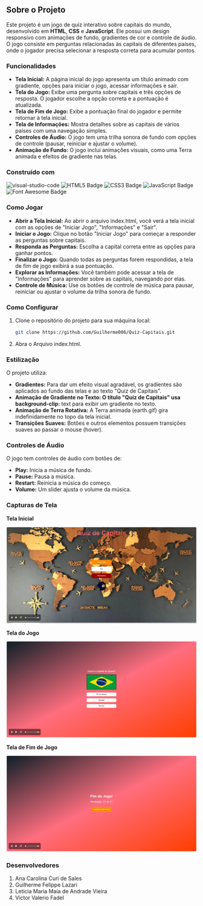 ## Sobre o Projeto

Este projeto é um jogo de quiz interativo sobre capitais do mundo, desenvolvido em **HTML**, **CSS** e **JavaScript**. Ele possui um design responsivo com animações de fundo, gradientes de cor e controle de áudio. O jogo consiste em perguntas relacionadas às capitais de diferentes países, onde o jogador precisa selecionar a resposta correta para acumular pontos.

### Funcionalidades 

- **Tela Inicial:** A página inicial do jogo apresenta um título animado com gradiente, opções para iniciar o jogo, acessar informações e sair.
- **Tela do Jogo:** Exibe uma pergunta sobre capitais e três opções de resposta. O jogador escolhe a opção correta e a pontuação é atualizada.
- **Tela de Fim de Jogo:** Exibe a pontuação final do jogador e permite retornar à tela inicial.
- **Tela de Informações:** Mostra detalhes sobre as capitais de vários países com uma navegação simples.
- **Controles de Áudio:** O jogo tem uma trilha sonora de fundo com opções de controle (pausar, reiniciar e ajustar o volume).
- **Animação de Fundo:** O jogo inclui animações visuais, como uma Terra animada e efeitos de gradiente nas telas.

### Construído com

![visual-studio-code]
![HTML5 Badge]
![CSS3 Badge]
![JavaScript Badge]
![Font Awesome Badge]

### Como Jogar

- **Abrir a Tela Inicial:** Ao abrir o arquivo index.html, você verá a tela inicial com as opções de "Iniciar Jogo", "Informações" e "Sair".
- **Iniciar o Jogo:** Clique no botão "Iniciar Jogo" para começar a responder as perguntas sobre capitais.
- **Responda as Perguntas:** Escolha a capital correta entre as opções para ganhar pontos.
- **Finalizar o Jogo:** Quando todas as perguntas forem respondidas, a tela de fim de jogo exibirá a sua pontuação.
- **Explorar as Informações:** Você também pode acessar a tela de "Informações" para aprender sobre as capitais, navegando por elas.
- **Controle de Música:** Use os botões de controle de música para pausar, reiniciar ou ajustar o volume da trilha sonora de fundo.

### Como Configurar

1. Clone o repositório do projeto para sua máquina local:

   ```sh
   git clone https://github.com/Guilherme006/Quiz-Capitais.git
   ```

2. Abra o Arquivo index.html.

### Estilização

O projeto utiliza:

- **Gradientes:** Para dar um efeito visual agradável, os gradientes são aplicados ao fundo das telas e ao texto "Quiz de Capitais".
- **Animação de Gradiente no Texto: O título "Quiz de Capitais" usa background-clip:** text para exibir um gradiente no texto.
- **Animação de Terra Rotativa:** A Terra animada (earth.gif) gira indefinidamente no topo da tela inicial.
- **Transições Suaves:** Botões e outros elementos possuem transições suaves ao passar o mouse (hover).

### Controles de Áudio

O jogo tem controles de áudio com botões de:

- **Play:** Inicia a música de fundo.
- **Pause:** Pausa a música.
- **Restart:** Reinicia a música do começo.
- **Volume:** Um slider ajusta o volume da música.

### Capturas de Tela

**Tela Inicial**

![hero-image]

**Tela do Jogo**

![tela-jogo-image]

**Tela de Fim de Jogo**

![tela-fim-jogo-imagem]

### Desenvolvedores

1. Ana Carolina Curi de Sales
2. Guilherme Felippe Lazari
3. Leticia Maria Maia de Andrade Vieira
4. Victor Valerio Fadel

<!-- Badges -->
[visual-studio-code]: https://img.shields.io/badge/Visual%20Studio%20Code-007ACC?logo=visualstudiocode&logoColor=fff&style=for-the-badge
[HTML5 Badge]: https://img.shields.io/badge/HTML5-E34F26?logo=html5&logoColor=fff&style=for-the-badge
[CSS3 Badge]: https://img.shields.io/badge/CSS3-1572B6?logo=css3&logoColor=fff&style=for-the-badge
[JavaScript Badge]: https://img.shields.io/badge/JavaScript-F7DF1E?logo=javascript&logoColor=fff&style=for-the-badge
[Font Awesome Badge]: https://img.shields.io/badge/Font%20Awesome-538DD7?logo=fontawesome&logoColor=fff&style=for-the-badge

<!-- Images -->
[hero-image]: /asserts/hero.jpeg
[tela-jogo-image]: /asserts/tela-jogo.jpeg
[tela-fim-jogo-imagem]: /asserts/tela-fim-jogo.jpeg

